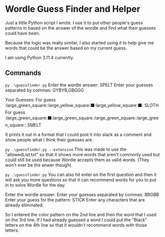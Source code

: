 # Wordle Guess Finder and Helper

Just a little Python script I wrote. I use it to put other people's guess patterns in based on the answer of the wordle and find what their guesses could have been. 

Because the logic was really similar, I also started using it to help give me words that could be the answer based on my current guess. 

I am using Python 3.11.4 currently.

## Commands
`py .\guessfinder.py` 
Enter the wordle answer: SPELT
Enter your guesses separated by commas: GYBYB,GBGGG

Your Guesses:
For guess :large_green_square::large_yellow_square::black_large_square::large_yellow_square::black_large_square:: SLOTH
For guess :large_green_square::black_large_square::large_green_square::large_green_square::large_green_square:: SMELT

It prints it out in a format that I could post it into slack as a comment and show people what I think their guesses are.

`py .\guessfinder.py --extensive`
This was made to use the "allowedList.txt" so that it shows more words that aren't commonly used but could still be used because Wordle accepts them as valid words. (They won't ever be the anwer though)

`py .\guessfinder.py` 
You can also hit enter on the first question and then it will ask you more questions so that it can recommend words for you to put in to solve Wordle for the day. 

Enter the wordle answer: 
Enter your guesses separated by commas: BBGBB
Enter your guess for the pattern: STICK
Enter any characters that are already eliminated:

So I entered the color pattern on the 2nd line and then the word that I used on the 3rd line. If I had already guessed a word I could put the "Black" letters on the 4th line so that it wouldn't recommend words with those letters.